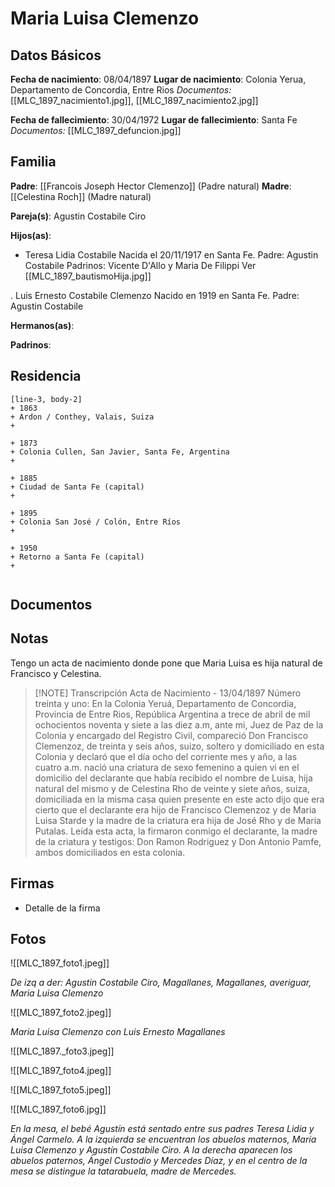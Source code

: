 # Maria Luisa Clemenzo

## Datos Básicos

**Fecha de nacimiento**: 08/04/1897
**Lugar de nacimiento**: Colonia Yerua, Departamento de Concordia, Entre Rios
*Documentos:* [[MLC_1897_nacimiento1.jpg]], [[MLC_1897_nacimiento2.jpg]]

**Fecha de fallecimiento**: 30/04/1972
**Lugar de fallecimiento**: Santa Fe
*Documentos:* [[MLC_1897_defuncion.jpg]]

## Familia

**Padre**: [[Francois Joseph Hector Clemenzo]] (Padre natural)
**Madre**: [[Celestina Roch]] (Madre natural)

**Pareja(s)**: Agustin Costabile Ciro


**Hijos(as)**:
- Teresa Lidia Costabile
	Nacida el 20/11/1917 en Santa Fe.
	Padre: Agustin Costabile
	Padrinos: Vicente D'Allo y Maria De Filippi
	Ver [[MLC_1897_bautismoHija.jpg]]

. Luis Ernesto Costabile Clemenzo
	Nacido en 1919 en Santa Fe.
	Padre: Agustin Costabile

**Hermanos(as)**:

**Padrinos**:

## Residencia

```timeline
[line-3, body-2]
+ 1863
+ Ardon / Conthey, Valais, Suiza
+ 

+ 1873 
+ Colonia Cullen, San Javier, Santa Fe, Argentina
+
  
+ 1885
+ Ciudad de Santa Fe (capital)
+ 
  
+ 1895
+ Colonia San José / Colón, Entre Ríos
+ 
  
+ 1950
+ Retorno a Santa Fe (capital)
+
    
```

## Documentos


## Notas
Tengo un acta de nacimiento donde pone que Maria Luisa es hija natural de Francisco y Celestina.

> [!NOTE] Transcripción Acta de Nacimiento - 13/04/1897
> Número treinta y uno: En la Colonia Yeruá, Departamento de Concordia, Provincia de Entre Rios, República Argentina a trece de abril de mil ochocientos noventa y siete a las diez a.m, ante mi, Juez de Paz de la Colonia y encargado del Registro Civil, compareció Don Francisco Clemenzoz, de treinta y seis años, suizo, soltero y domiciliado en esta Colonia y declaró que el día ocho del corriente mes y año, a las cuatro a.m. nació una criatura de sexo femenino a quien vi en el domicilio del declarante que había recibido el nombre de Luisa, hija natural del mismo y de Celestina Rho de veinte y siete años, suiza, domiciliada en la misma casa quien presente en este acto dijo que era cierto que el declarante era hijo de Francisco Clemenzoz y de Maria Luisa Starde y la madre de la criatura era hija de José Rho y de Maria Putalas. Leída esta acta, la firmaron conmigo el declarante, la madre de la criatura y testigos: Don Ramon Rodriguez  y Don Antonio Pamfe, ambos domiciliados en esta colonia.


## Firmas
- Detalle de la firma


## Fotos

![[MLC_1897_foto1.jpeg]]

*De izq a der: Agustin Costabile Ciro, Magallanes, Magallanes, averiguar, Maria Luisa Clemenzo*


![[MLC_1897_foto2.jpeg]]

*Maria Luisa Clemenzo con Luis Ernesto Magallanes*


![[MLC_1897._foto3.jpeg]]


![[MLC_1897_foto4.jpeg]]


![[MLC_1897_foto5.jpeg]]


![[MLC_1897_foto6.jpg]]

*En la mesa, el bebé Agustín está sentado entre sus padres Teresa Lidia y Ángel Carmelo. 
A la izquierda se encuentran los abuelos maternos, María Luisa Clemenzo y Agustín Costabile Ciro.
A la derecha aparecen los abuelos paternos, Ángel Custodio y Mercedes Díaz, y en el centro de la mesa se distingue la tatarabuela, madre de Mercedes.*